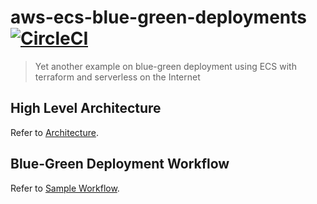 # aws-ecs-blue-green-deployments [![CircleCI](https://circleci.com/gh/faizhasim/aws-ecs-blue-green-deployments/tree/master.svg?style=svg)](https://circleci.com/gh/faizhasim/aws-ecs-blue-green-deployments/tree/master)

> Yet another example on blue-green deployment using ECS with terraform and serverless on the Internet

## High Level Architecture

Refer to [Architecture](./docs/architecture.md).

## Blue-Green Deployment Workflow

Refer to [Sample Workflow](./docs/blue-green-in-action.md).
